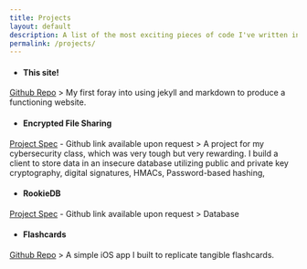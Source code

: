```yaml
---
title: Projects
layout: default
description: A list of the most exciting pieces of code I've written in the past two years.
permalink: /projects/
---
```


- #### This site!
[Github Repo](https://github.com/ekandell/ekandell.github.io)
    > My first foray into using jekyll and markdown to produce a functioning website.

- #### Encrypted File Sharing
[Project Spec](https://fa22.cs161.org/proj2/) \- Github link available upon request
    > A project for my cybersecurity class, which was very tough but very rewarding. I build a client to store data in an insecure database utilizing public and private key cryptography, digital signatures, HMACs, Password-based hashing, 

- #### RookieDB
[Project Spec](https://fa22.cs161.org/proj2/) \- Github link available upon request
    > Database

- #### Flashcards
[Github Repo](https://github.com/ekandell/flashcards)
    > A simple iOS app I built to replicate tangible flashcards.

